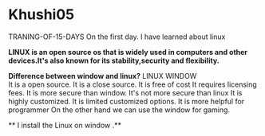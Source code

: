 # Khushi05
TRANING-OF-15-DAYS
On the first day. I have learned about linux

**LINUX is an open source os that is widely used in computers and other devices.It's also known for its stability,security and flexibility.**


 **Difference between window and linux?**
 LINUX                                   WINDOW  
It is a open source.                       It is a close source.
It is free of cost                         It  requires licensing fees.
It is more secure than window.             It's not more secure than linux
It is highly customized.                   It is limited customized options.
It is more helpful for programmer          On the other hand we can use the window for gaming.

** I install the Linux on window .**

